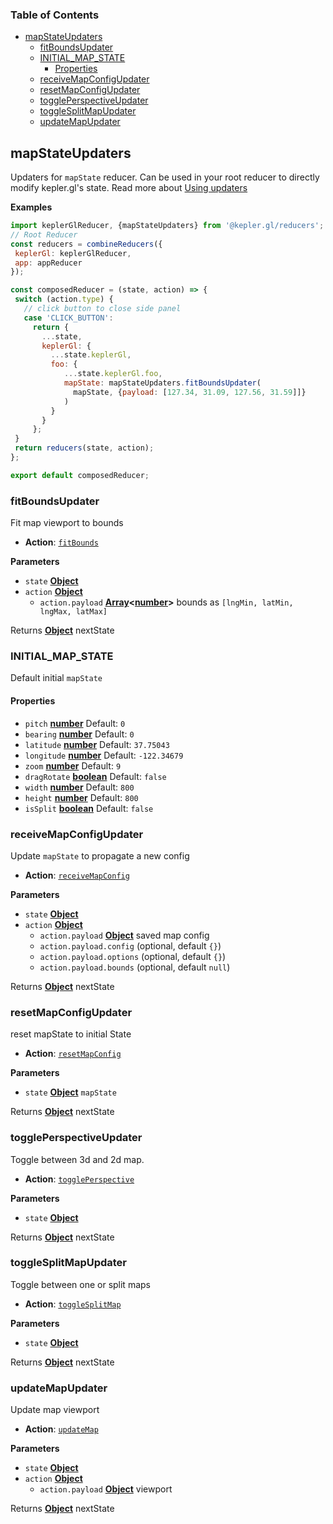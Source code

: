 <!-- Generated by documentation.js. Update this documentation by updating the source code. -->

### Table of Contents

- [mapStateUpdaters](#mapstateupdaters)
  - [fitBoundsUpdater](#fitboundsupdater)
  - [INITIAL_MAP_STATE](#initial_map_state)
    - [Properties](#properties)
  - [receiveMapConfigUpdater](#receivemapconfigupdater)
  - [resetMapConfigUpdater](#resetmapconfigupdater)
  - [togglePerspectiveUpdater](#toggleperspectiveupdater)
  - [toggleSplitMapUpdater](#togglesplitmapupdater)
  - [updateMapUpdater](#updatemapupdater)

## mapStateUpdaters

Updaters for `mapState` reducer. Can be used in your root reducer to directly modify kepler.gl's state.
Read more about [Using updaters][17]

**Examples**

```javascript
import keplerGlReducer, {mapStateUpdaters} from '@kepler.gl/reducers';
// Root Reducer
const reducers = combineReducers({
 keplerGl: keplerGlReducer,
 app: appReducer
});

const composedReducer = (state, action) => {
 switch (action.type) {
   // click button to close side panel
   case 'CLICK_BUTTON':
     return {
       ...state,
       keplerGl: {
         ...state.keplerGl,
         foo: {
            ...state.keplerGl.foo,
            mapState: mapStateUpdaters.fitBoundsUpdater(
              mapState, {payload: [127.34, 31.09, 127.56, 31.59]]}
            )
         }
       }
     };
 }
 return reducers(state, action);
};

export default composedReducer;
```

### fitBoundsUpdater

Fit map viewport to bounds

- **Action**: [`fitBounds`][18]

**Parameters**

- `state` **[Object][19]**
- `action` **[Object][19]**
  - `action.payload` **[Array][20]&lt;[number][21]>** bounds as `[lngMin, latMin, lngMax, latMax]`

Returns **[Object][19]** nextState

### INITIAL_MAP_STATE

Default initial `mapState`

#### Properties

- `pitch` **[number][21]** Default: `0`
- `bearing` **[number][21]** Default: `0`
- `latitude` **[number][21]** Default: `37.75043`
- `longitude` **[number][21]** Default: `-122.34679`
- `zoom` **[number][21]** Default: `9`
- `dragRotate` **[boolean][22]** Default: `false`
- `width` **[number][21]** Default: `800`
- `height` **[number][21]** Default: `800`
- `isSplit` **[boolean][22]** Default: `false`

### receiveMapConfigUpdater

Update `mapState` to propagate a new config

- **Action**: [`receiveMapConfig`][23]

**Parameters**

- `state` **[Object][19]**
- `action` **[Object][19]**
  - `action.payload` **[Object][19]** saved map config
  - `action.payload.config` (optional, default `{}`)
  - `action.payload.options` (optional, default `{}`)
  - `action.payload.bounds` (optional, default `null`)

Returns **[Object][19]** nextState

### resetMapConfigUpdater

reset mapState to initial State

- **Action**: [`resetMapConfig`][24]

**Parameters**

- `state` **[Object][19]** `mapState`

Returns **[Object][19]** nextState

### togglePerspectiveUpdater

Toggle between 3d and 2d map.

- **Action**: [`togglePerspective`][25]

**Parameters**

- `state` **[Object][19]**

Returns **[Object][19]** nextState

### toggleSplitMapUpdater

Toggle between one or split maps

- **Action**: [`toggleSplitMap`][26]

**Parameters**

- `state` **[Object][19]**

Returns **[Object][19]** nextState

### updateMapUpdater

Update map viewport

- **Action**: [`updateMap`][27]

**Parameters**

- `state` **[Object][19]**
- `action` **[Object][19]**
  - `action.payload` **[Object][19]** viewport

Returns **[Object][19]** nextState

[1]: #mapstateupdaters
[2]: #examples
[3]: #fitboundsupdater
[4]: #parameters
[5]: #initial_map_state
[6]: #properties
[7]: #receivemapconfigupdater
[8]: #parameters-1
[9]: #resetmapconfigupdater
[10]: #parameters-2
[11]: #toggleperspectiveupdater
[12]: #parameters-3
[13]: #togglesplitmapupdater
[14]: #parameters-4
[15]: #updatemapupdater
[16]: #parameters-5
[17]: ../advanced-usage/using-updaters.md
[18]: ../actions/actions.md#fitbounds
[19]: https://developer.mozilla.org/docs/Web/JavaScript/Reference/Global_Objects/Object
[20]: https://developer.mozilla.org/docs/Web/JavaScript/Reference/Global_Objects/Array
[21]: https://developer.mozilla.org/docs/Web/JavaScript/Reference/Global_Objects/Number
[22]: https://developer.mozilla.org/docs/Web/JavaScript/Reference/Global_Objects/Boolean
[23]: ../actions/actions.md#receivemapconfig
[24]: ../actions/actions.md#resetmapconfig
[25]: ../actions/actions.md#toggleperspective
[26]: ../actions/actions.md#togglesplitmap
[27]: ../actions/actions.md#updatemap
